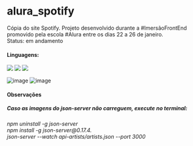 # alura_spotify
 Cópia do site Spotify. Projeto desenvolvido durante a #ImersãoFrontEnd promovido pela escola #Alura entre os dias 22 a 26 de janeiro. <br>
Status: em andamento

<h4>Linguagens:</h4>
<p align="left">
<!--HTML--><img src="https://img.shields.io/badge/HTML5-E34F26?style=for-the-badge&logo=html5&logoColor=white"/> </a> 
<!--CSS--><img src="https://img.shields.io/badge/CSS3-1572B6?style=for-the-badge&logo=css3&logoColor=white"/> </a> 
<!--JavaScript--><img src="https://img.shields.io/badge/JavaScript-323330?style=for-the-badge&logo=javascript&logoColor=F7DF1E"></a><br>
 </p>

 
![image](https://github.com/Caroline-Teixeira/alura_spotify/assets/131414771/bf3afc5e-b512-4882-aab8-2a270671c442)
![image](https://github.com/Caroline-Teixeira/alura_spotify/assets/131414771/43a86a4d-764a-4d53-bd7a-60e9a8f8b315)



<h4>Observações</h4>
<h5>Caso as imagens do json-server não carreguem, execute no terminal:</h5>
<h6>npm uninstall -g json-server <br>
npm install -g json-server@0.17.4.  <br>
json-server --watch api-artists/artists.json --port 3000</h6>
